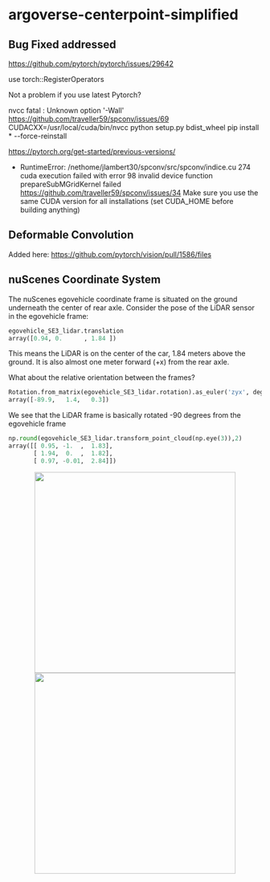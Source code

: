 # argoverse-centerpoint-simplified


## Bug Fixed addressed

https://github.com/pytorch/pytorch/issues/29642

use torch::RegisterOperators

Not a problem if you use latest Pytorch?


nvcc fatal   : Unknown option '-Wall'
https://github.com/traveller59/spconv/issues/69
CUDACXX=/usr/local/cuda/bin/nvcc python setup.py bdist_wheel
pip install * --force-reinstall


https://pytorch.org/get-started/previous-versions/


- RuntimeError: /nethome/jlambert30/spconv/src/spconv/indice.cu 274
cuda execution failed with error 98 invalid device function
prepareSubMGridKernel failed
https://github.com/traveller59/spconv/issues/34
Make sure you use the same CUDA version for all installations (set CUDA_HOME before building anything)

## Deformable Convolution 

Added here:
https://github.com/pytorch/vision/pull/1586/files

## nuScenes Coordinate System

The nuScenes egovehicle coordinate frame is situated on the ground underneath the center of rear axle. Consider the pose of the LiDAR sensor in the egovehicle frame:
```python
egovehicle_SE3_lidar.translation
array([0.94, 0.      , 1.84 ])
```
This means the LiDAR is on the center of the car, 1.84 meters above the ground. It is also almost one meter forward (+x) from the rear axle.

What about the relative orientation between the frames?
```python
Rotation.from_matrix(egovehicle_SE3_lidar.rotation).as_euler('zyx', degrees=True)
array([-89.9,   1.4,   0.3])
```
We see that the LiDAR frame is basically rotated -90 degrees from the egovehicle frame

```python
np.round(egovehicle_SE3_lidar.transform_point_cloud(np.eye(3)),2)
array([[ 0.95, -1.  ,  1.83],
       [ 1.94,  0.  ,  1.82],
       [ 0.97, -0.01,  2.84]])
```
<p align="center">
  <img src="https://www.nuscenes.org/public/images/data.png" height="400">
  <img src="https://user-images.githubusercontent.com/16724970/102704589-60dcde00-424b-11eb-8997-aff36f705404.jpg" height="400">
</p>

